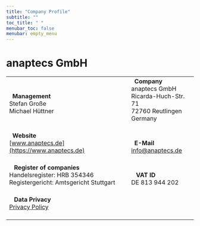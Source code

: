 ```yaml
---
title: "Company Profile"
subtitle: ""
toc_title: " "
menubar_toc: false
menubar: empty_menu
---
```


# anaptecs GmbH

|                                                                                                                                                                   |                                                                                                                                             |
| ----------------------------------------------------------------------------------------------------------------------------------------------------------------- | ------------------------------------------------------------------------------------------------------------------------------------------- |
| <i class="fa-solid fa-user-astronaut fa-lg"></i>  **Management**<br>Stefan Große<br>Michael Hüttner                                                               | <i class="fa-solid fa-location-dot fa-lg"></i>  **Company**<br>anaptecs GmbH<br>Ricarda-Huch-Str. 71<br>72760 Reutlingen<br>Germany<br><br> |
| <i class="fa-solid fa-globe fa-lg"></i>  **Website**<br>[www.anaptecs.de](https://www.anaptecs.de)<br><br>                                                        | <i class="fa-solid fa-at fa-lg"></i>  **E-Mail**<br>[info@anaptecs.de](mailto:info@anaptecs.de)                                             |
| <i class="fa-solid fa-building-columns fa-lg"></i>   **Register of companies**<br/>Handelsregister: HRB 354346<br/>Registergericht: Amtsgericht Stuttgart<br><br> | <i class="fa-solid fa-money-check fa-lg"></i>   **VAT ID**<br/>DE 813 944 202                                                               |
| <i class="fa-solid fa-fingerprint fa-lg"></i>   **Data Privacy**<br>[Privacy Policy](../privacy)<br><br>                                                          |                                                                                                                                             |
